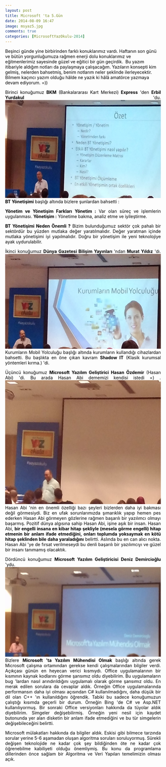 ```yaml
---
layout: post
title: Microsoft 'ta 5.Gün
date: 2014-08-09 16:47
image: msyaz5.jpg
comments: true
categories: [MicrosoftYazOkulu-2014]
---
```


<span style="color:#000000;"> Beşinci günde yine birbirinden farklı konuklarımız vardı. Haftanın son günü ve bütün yorgunluğumuza rağmen enerji dolu konuklarımız ve eğitmenlerimiz sayesinde güzel ve eğitici bir gün geçirdik.  Bu yazım itibariyle aldığım notları da paylaşmaya çalışacağım. Yazıların konsepti kim gelmiş, nelerden bahsetmiş, benim notlarım neler şeklinde ilerleyecektir. Bilmem kaçıncı yazım olduğu hâlde ne yazık ki hâlâ amatörce yazmaya devam ediyorum. =))</span></p>
<p style="text-align:justify;"><span style="color:#000000;">Birinci konuğumuz <strong>BKM</strong> (Bankalararası Kart Merkezi)<strong> Express</strong> 'den <strong>Erbil Yurdakul</strong> 'du.</span>
<span style="color:#000000;"> <img class="alignnone wp-image-333 " src="/images/gun5_1.jpg" alt="gun5_1" width="653" height="317" /></span>
<span style="color:#000000;"> <strong>BT Yönetişimi</strong> başlığı altında bizlere şunlardan bahsetti :</span></p>
<p style="text-align:justify;"><span style="color:#000000;"><strong>Yönetim ve Yönetişim Farkları</strong></span>
<span style="color:#000000;"> <strong>Yönetim :</strong> Var olan süreç ve işlemlerin uygulanması.</span>
<span style="color:#000000;"> <strong>Yönetişim :</strong> Yönetime bakma, analiz etme ve iyileştirme.</span></p>
<p style="text-align:justify;"><span style="color:#000000;"><strong>BT Yönetişimi Neden Önemli ?</strong></span>
<span style="color:#000000;"> Bizim bulunduğumuz sektör çok pahalı bir sektördür bu yüzden mutlaka değer yaratılmalıdır. Değer yaratman içinde mutlaka yönetişimi iyi yapılmalıdır. Doğru bir yönetişim ile yeni teknolojiye ayak uydurulabilir.</span></p>
<p style="text-align:justify;"><span style="color:#000000;">İkinci konuğumuz <strong>Dünya Gazetesi Bilişim Yayınları </strong>'ndan<strong> Murat Yıldız</strong> 'dı.</span>
<span style="color:#000000;"> <img class="alignnone  wp-image-334" src="/images/gun5_2.jpg" alt="gun5_2" width="589" height="307" /></span>
<span style="color:#000000;"> Kurumların Mobil Yolculuğu başlığı altında kurumların kullandığı cihazlardan bahsetti.</span>
<span style="color:#000000;"> Bu başlıkta en öne çıkan kavram <strong>Shadow IT</strong> (Klasik kurumsal yöntemleri kırma.) 'di.</span></p>
<p style="text-align:justify;"><span style="color:#000000;">Üçüncü konuğumuz <strong>Microsoft Yazılım Geliştirici Hasan Özdemir</strong> (Hasan Abi) 'di. Bu arada Hasan Abi dememizi kendisi istedi =) .</span>
<span style="color:#000000;"> <a href="/images/gun5_3.jpg"><span style="color:#000000;"><img class="alignnone  wp-image-335" src="/images/gun5_3.jpg" alt="gun5_3" width="583" height="401" /></span></a></span>
<span style="color:#000000;"> Hasan Abi 'nin en önemli özelliği bazı şeyleri bizlerden daha iyi bakması değil görmesiydi. Biz en ufak sorunlarımızda şımarıklık yapıp hemen pes ederken Hasan Abi görmeyen gözlerine rağmen başarılı bir yazılımcı olmayı başarmış. Pozitif dünya algısına sahip Hasan Abi, işine aşık bir insan. Hasan Abi, <strong>bir engelli insana en kibar hitap şekliyle (mesela görme engelli) hitap etmenin bir anlam ifade etmediğini, onları toplumda yoksaymak en kötü hitap şeklinden bile daha yaraladığını</strong> belirtti. Aslında bu en can alıcı nokta. Hasan Abi 'ye de fırsat verilmeseydi bu denli başarılı bir yazılımcıyı ve güzel bir insanı tanımamış olacaktık.</span></p>
<p style="text-align:justify;"><span style="color:#000000;">Dördüncü konuğumuz <strong>Microsoft Yazılım Geliştiricisi Deniz Demircioğlu</strong> 'ydu.</span>
<span style="color:#000000;"> <a href="/images/gun5_4.jpg"><span style="color:#000000;"><img class="alignnone  wp-image-336" src="/images/gun5_4.jpg" alt="gun5_4" width="595" height="290" /></span></a></span>
<span style="color:#000000;"> Bizlere <strong>Microsoft 'ta Yazılım Mühendisi Olmak</strong> başlığı altında gerek Microsoft çalışma ortamından gerekse kendi çalışmalarından bilgiler verdi. Açıkçası günün en heyecan verici kısmıydı. Office uygulamalarının bir kısmının kaynak kodlarını görme şansımız oldu diyebilirim. Bu uygulamaların bug 'lardan nasıl arındırıldığını uygulamalı olarak görme şansımız oldu. En merak edilen sorulara da cevaplar aldık. Örneğin Office uygulamalarında performansın daha iyi olması açısından C# kullanılmadığını, daha düşük bir dil olan C++ 'ın kullanıldığını öğrendik. Tabiki bu sadece konuğumuzun çalıştığı kısımda geçerli bir durum. Örneğin Bing 'de C# ve Asp.NET kullanılıyormuş. Bir sonraki Office versiyonları hakkında da tüyolar aldık diyebilirim. Simgeler değişebilirmiş. Örneğin yeni nesil için kaydet butonunda yer alan disketin bir anlam ifade etmediğini ve bu tür simgelerin değişebileceğini belirtti.</span></p>
<p style="text-align:justify;"><span style="color:#000000;">Microsoft mülakatları hakkında da bilgiler aldık. Eskisi gibi bilmece tarzında sorular yerine 5-6 aşamadan oluşan algoritma soruları soruluyormuş. Sürekli değişen teknolojide ne kadar çok şey bildiğinden öte ne kadar çok öğrenebilme kabiliyeti olduğu önemliymiş. Bu konu da programlama dillerinden önce sağlam bir Algoritma ve Veri Yapıları temelimizin olması açık.</span></p>
